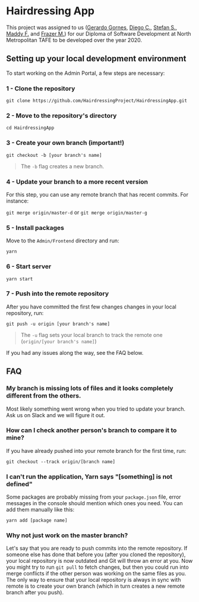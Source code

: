 # Hairdressing App
This project was assigned to us ([Gerardo Gornes](https://github.com/ggornes "ggornes"), [Diego C.](https://github.com/diego-cc "diego-cc"), [Stefan S.](https://github.com/stefan-solmundson "stefan-solmundson"), [Maddy F.](https://github.com/maddyferraloro "maddyferraloro") and [Frazer M.](https://github.com/Frazer-McLennan "Frazer-McLennan")) for our Diploma of Software Development at North Metropolitan TAFE to be developed over the year 2020.

## Setting up your local development environment
To start working on the Admin Portal, a few steps are necessary:

### 1 - Clone the repository
`git clone https://github.com/HairdressingProject/HairdressingApp.git`

### 2 - Move to the repository's directory
`cd HairdressingApp`

### 3 - Create your own branch (important!)
`git checkout -b [your branch's name]`

> The `-b` flag creates a new branch.

### 4 - Update your branch to a more recent version
For this step, you can use any remote branch that has recent commits. For instance:

`git merge origin/master-d` or `git merge origin/master-g`

### 5 - Install packages
Move to the `Admin/Frontend` directory and run:

`yarn`

### 6 - Start server
`yarn start`

### 7 - Push into the remote repository
After you have committed the first few changes changes in your local repository, run:

`git push -u origin [your branch's name]`

> The `-u` flag sets your local branch to track the remote one (`origin/[your branch's name]`)

If you had any issues along the way, see the FAQ below.

## FAQ

### My branch is missing lots of files and it looks completely different from the others.
Most likely something went wrong when you tried to update your branch. Ask us on Slack and we will figure it out.

### How can I check another person's branch to compare it to mine?
If you have already pushed into your remote branch for the first time, run:

`git checkout --track origin/[branch name]`

### I can't run the application, Yarn says "[something] is not defined"
Some packages are probably missing from your `package.json` file, error messages in the console should mention which ones you need. You can add them manually like this:

`yarn add [package name]`

### Why not just work on the master branch?
Let's say that you are ready to push commits into the remote repository. If someone else has done that before you (after you cloned the repository), your local repository is now outdated and Git will throw an error at you. Now you might try to run `git pull` to fetch changes, but then you could run into merge conflicts if the other person was working on the same files as you. The only way to ensure that your local repository is always in sync with remote is to create your own branch (which in turn creates a new remote branch after you push).